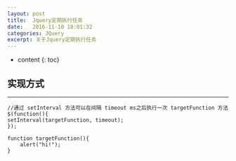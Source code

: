```yaml
---
layout: post
title:  Jquery定期执行任务
date:   2016-11-10 18:01:32
categories: JQuery
excerpt: 关于Jquery定期执行任务
---
```


* content
{: toc}

## 实现方式

---

```jquery
//通过 setInterval 方法可以在间隔 timeout ms之后执行一次 targetFunction 方法
$(function(){
setInterval(targetFunction, timeout);
});

function targetFunction(){
	alert("hi!");
}
```
